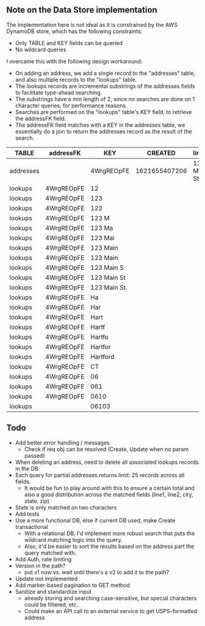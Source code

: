 ## Note on the Data Store implementation 
The implementation here is not ideal as it is constrained by the AWS DynamoDB store, which has the following constraints:
- Only TABLE and KEY fields can be queried
- No wildcard queries

I overcame this with the following design workaround:
- On adding an address, we add a single record to the "addresses" table, and also multiple records to the "lookups" table.  
- The lookups records are incremental substrings of the addresses fields to facilitate type-ahead searching.
- The substrings have a min length of 2, since no searches are done on 1 character queries, for performance reasons.
- Searches are performed on the "lookups" table's KEY field, to retrieve the addressFK field.
- The addressFK field matches with a KEY in the addresses table, we essentially do a join to return the addresses record as the result of the search.   

| TABLE     | addressFK  | KEY          | CREATED       | line1        | line2 | city     | state | zip   |
|-----------|------------|--------------|---------------|--------------|-------|----------|-------|-------|
| addresses |            | 4WrgREOpFE   | 1621655407206 | 123 Main St. |       | Hartford | CT    | 06103 |
| lookups   | 4WrgREOpFE | 12           |               |              |       |          |       |       |
| lookups   | 4WrgREOpFE | 123          |               |              |       |          |       |       |
| lookups   | 4WrgREOpFE | 123          |               |              |       |          |       |       |
| lookups   | 4WrgREOpFE | 123 M        |               |              |       |          |       |       |
| lookups   | 4WrgREOpFE | 123 Ma       |               |              |       |          |       |       |
| lookups   | 4WrgREOpFE | 123 Mai      |               |              |       |          |       |       |
| lookups   | 4WrgREOpFE | 123 Main     |               |              |       |          |       |       |
| lookups   | 4WrgREOpFE | 123 Main     |               |              |       |          |       |       |
| lookups   | 4WrgREOpFE | 123 Main S   |               |              |       |          |       |       |
| lookups   | 4WrgREOpFE | 123 Main St  |               |              |       |          |       |       |
| lookups   | 4WrgREOpFE | 123 Main St. |               |              |       |          |       |       |
| lookups   | 4WrgREOpFE | Ha           |               |              |       |          |       |       |
| lookups   | 4WrgREOpFE | Har          |               |              |       |          |       |       |
| lookups   | 4WrgREOpFE | Hart         |               |              |       |          |       |       |
| lookups   | 4WrgREOpFE | Hartf        |               |              |       |          |       |       |
| lookups   | 4WrgREOpFE | Hartfo       |               |              |       |          |       |       |
| lookups   | 4WrgREOpFE | Hartfor      |               |              |       |          |       |       |
| lookups   | 4WrgREOpFE | Hartford     |               |              |       |          |       |       |
| lookups   | 4WrgREOpFE | CT           |               |              |       |          |       |       |
| lookups   | 4WrgREOpFE | 06           |               |              |       |          |       |       |
| lookups   | 4WrgREOpFE | 061          |               |              |       |          |       |       |
| lookups   | 4WrgREOpFE | 0610         |               |              |       |          |       |       |
| lookups   |            | 06103        |               |              |       |          |       |       |

## Todo
- Add better error handling / messages 
  - Check if req obj can be resolved (Create, Update when no param passed)
- When deleting an address, need to delete all associated lookups records in the DB
- Each query for partial addresses returns limit: 25 records across all fields.  
  - It would be fun to play around with this to ensure a certain total and also a good distribution across the matched fields (line1, line2, city, state, zip)
- State is only matched on two characters
- Add tests
- Use a more functional DB, else if current DB used, make Create transactional
  - With a relational DB, I'd implement more robust search that puts the wildcard matching logic into the query.
  - Also, it'd be easier to sort the results based on the address part the query matched with.
- Add Auth, rate limiting
- Version in the path?
  - put v1 now vs. wait until there's a v2 to add it to the path?
- Update not implemented
- Add marker-based pagination to GET method
- Sanitize and standardize input 
  - already storing and searching case-sensitive, but special characters could be filtered, etc.
  - Could make an API call to an external service to get USPS-formatted address
